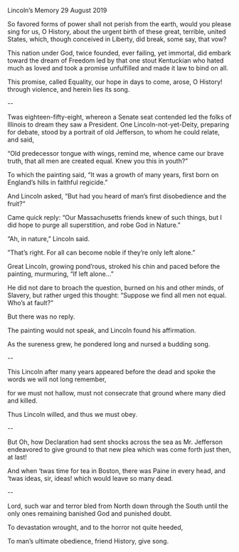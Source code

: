 Lincoln’s Memory
29 August 2019

So favored forms of power 
shall not perish from the earth, 
would you please sing for us, O History, 
about the urgent birth 
of these great, terrible, united States, 
which, though conceived in Liberty, 
did break, some say, that vow?

This nation under God, twice founded, 
ever failing, yet immortal, 
did embark toward the dream of Freedom 
led by that one stout Kentuckian 
who hated much as loved 
and took a promise unfulfilled 
and made it law to bind on all.

This promise, called Equality, 
our hope in days to come, 
arose, O History! through violence, 
and herein lies its song.

--

Twas eighteen-fifty-eight, whereon a Senate seat contended 
led the folks of Illinois to dream they saw a President. 
One Lincoln-not-yet-Deity, preparing for debate, 
stood by a portrait of old Jefferson, to whom he could relate, 
and said,

“Old predecessor tongue with wings, remind me, 
whence came our brave truth, 
that all men are created equal. 
Knew you this in youth?”

To which the painting said, 
“It was a growth of many years, 
first born on England’s hills 
in faithful regicide.”

And Lincoln asked, 
“But had you heard of man’s first disobedience 
and the fruit?“

Came quick reply: 
“Our Massachusetts friends knew of such things, 
but I did hope to purge all superstition, 
and robe God in Nature.”

“Ah, in nature,” Lincoln said.

”That’s right. For all can become noble 
if they’re only left alone.”

Great Lincoln, growing pond’rous, 
stroked his chin 
and paced before the painting, 
murmuring, “If left alone…”

He did not dare to broach the question, 
burned on his and other minds, 
of Slavery, but rather urged this thought: 
“Suppose we find all men not equal. Who’s at fault?”

But there was no reply.

The painting would not speak, 
and Lincoln found his affirmation.

As the sureness grew, 
he pondered long 
and nursed a budding song.

--

This Lincoln after many years 
appeared before the dead 
and spoke the words 
we will not long remember,

for we must not hallow, 
must not consecrate that ground 
where many died and killed.

Thus Lincoln willed, 
and thus we must obey.

--

But Oh, how Declaration 
had sent shocks across the sea 
as Mr. Jefferson endeavored 
to give ground to that new plea 
which was come forth just then, 
at last!

And when ‘twas time for tea in Boston, 
there was Paine in every head, 
and ‘twas ideas, sir, ideas! 
which would leave so many dead.

--

Lord, such war and terror 
bled from North down through the South 
until the only ones remaining 
banished God and punished doubt.

To devastation wrought, 
and to the horror not quite heeded,

To man’s ultimate obedience, 
friend History, give song.
